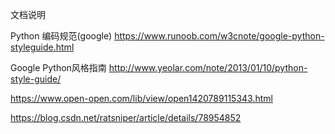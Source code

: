 

文档说明

Python 编码规范(google)
https://www.runoob.com/w3cnote/google-python-styleguide.html


Google Python风格指南
http://www.yeolar.com/note/2013/01/10/python-style-guide/

https://www.open-open.com/lib/view/open1420789115343.html

https://blog.csdn.net/ratsniper/article/details/78954852
